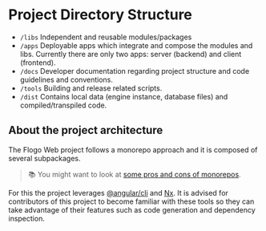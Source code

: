 # Project Directory Structure

- `/libs` Independent and reusable modules/packages
- `/apps` Deployable apps which integrate and compose the modules and libs. Currently there are only two apps: server (backend) and client (frontend).
- `/docs` Developer documentation regarding project structure and code guidelines and conventions.
- `/tools` Building and release related scripts.
- `/dist` Contains local data (engine instance, database files) and compiled/transpiled code.

## About the project architecture

The Flogo Web project follows a monorepo approach and it is composed of several subpackages.

> :books: You might want to look at [some pros and cons of monorepos](https://github.com/babel/babel/blob/master/doc/design/monorepo.md).

For this the project leverages [@angular/cli](https://cli.angular.io/) and [Nx](https://nrwl.io/nx/overview).
It is advised for contributors of this project to become familiar with these tools so they can take advantage of their features such as code generation and dependency inspection.
